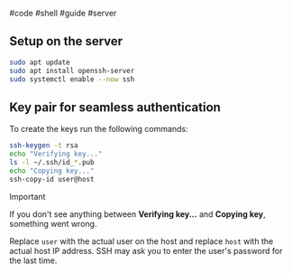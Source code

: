 #code #shell #guide #server
## Setup on the server
```bash
sudo apt update
sudo apt install openssh-server
sudo systemctl enable --now ssh
```
## Key pair for seamless authentication 
To create the keys run the following commands:
```bash
ssh-keygen -t rsa
echo "Verifying key..."
ls -l ~/.ssh/id_*.pub
echo "Copying key..."
ssh-copy-id user@host
```

> [!IMPORTANT]
> If you don't see anything between **Verifying key...** and **Copying key**, something went wrong.

Replace `user` with the actual user on the host and replace `host` with the actual host IP address.
SSH may ask you to enter the user's password for the last time.